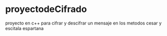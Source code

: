 # proyectodeCifrado
proyecto en c++ para cifrar y descifrar un mensaje en los metodos cesar y escitala espartana
